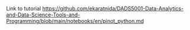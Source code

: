 Link to tutorial
https://github.com/ekaratnida/DADS5001-Data-Analytics-and-Data-Science-Tools-and-Programming/blob/main/notebooks/en/pinot_python.md

